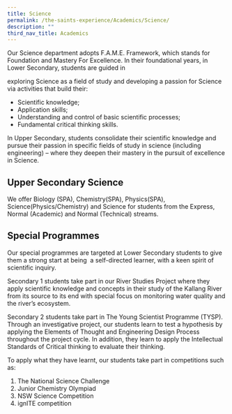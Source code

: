 ```yaml
---
title: Science
permalink: /the-saints-experience/Academics/Science/
description: ""
third_nav_title: Academics
---
```

Our Science department adopts F.A.M.E. Framework, which stands for Foundation and Mastery For Excellence. In their foundational years, in Lower Secondary, students are guided in

exploring Science as a field of study and developing a passion for Science via activities that build their:

*   Scientific knowledge;
*   Application skills;
*   Understanding and control of basic scientific processes;
*   Fundamental critical thinking skills.

In Upper Secondary, students consolidate their scientific knowledge and pursue their passion in specific fields of study in science (including engineering) – where they deepen their mastery in the pursuit of excellence in Science.

  

Upper Secondary Science
-----------------------

We offer Biology (SPA), Chemistry(SPA), Physics(SPA), Science(Physics/Chemistry) and Science for students from the Express, Normal (Academic) and Normal (Technical) streams.

  

Special Programmes
------------------

Our special programmes are targeted at Lower Secondary students to give them a strong start at being  a self-directed learner, with a keen spirit of scientific inquiry.

  

Secondary 1 students take part in our River Studies Project where they apply scientific knowledge and concepts in their study of the Kallang River from its source to its end with special focus on monitoring water quality and the river’s ecosystem.

  

Secondary 2 students take part in The Young Scientist Programme (TYSP). Through an investigative project, our students learn to test a hypothesis by applying the Elements of Thought and Engineering Design Process throughout the project cycle. In addition, they learn to apply the Intellectual Standards of Critical thinking to evaluate their thinking.

  

To apply what they have learnt, our students take part in competitions such as:

1.  The National Science Challenge
2.  Junior Chemistry Olympiad
3.  NSW Science Competition
4.  ignITE competition